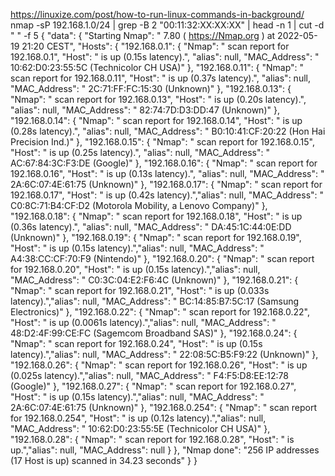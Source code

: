 https://linuxize.com/post/how-to-run-linux-commands-in-background/
nmap -sP 192.168.1.0/24 | grep -B 2 "00:11:32:XX:XX:XX" | head -n 1 | cut -d " " -f 5
{
  "data": {
    "Starting Nmap": " 7.80 ( https://Nmap.org ) at 2022-05-19 21:20 CEST",
    "Hosts": {
      "192.168.0.1": {
        "Nmap": " scan report for 192.168.0.1",
        "Host": " is up (0.15s latency).",
        "alias": null,
        "MAC_Address": " 10:62:D0:23:55:5C (Technicolor CH USA)"
      },
      "192.168.0.11": {
        "Nmap": " scan report for 192.168.0.11",
        "Host": " is up (0.37s latency).",
        "alias": null,
        "MAC_Address": " 2C:71:FF:FC:15:30 (Unknown)"
      },
      "192.168.0.13": {
        "Nmap": " scan report for 192.168.0.13",
        "Host": " is up (0.20s latency).",
        "alias": null,
        "MAC_Address": " 82:74:7D:D3:DD:47 (Unknown)"
      },
      "192.168.0.14": {
        "Nmap": " scan report for 192.168.0.14",
        "Host": " is up (0.28s latency).",
        "alias": null,
        "MAC_Address": " B0:10:41:CF:20:22 (Hon Hai Precision Ind.)"
      },
      "192.168.0.15": {
        "Nmap": " scan report for 192.168.0.15",
        "Host": " is up (0.25s latency).",
        "alias": null,
        "MAC_Address": " AC:67:84:3C:F3:DE (Google)"
      },
      "192.168.0.16": {
        "Nmap": " scan report for 192.168.0.16",
        "Host": " is up (0.13s latency).",
        "alias": null,
        "MAC_Address": " 2A:6C:07:4E:61:75 (Unknown)"
      },
      "192.168.0.17": {
        "Nmap": " scan report for 192.168.0.17",
        "Host": " is up (0.42s latency).","alias": null,
        "MAC_Address": " C0:8C:71:B4:CF:D2 (Motorola Mobility, a Lenovo Company)"
      },
      "192.168.0.18": {
        "Nmap": " scan report for 192.168.0.18",
        "Host": " is up (0.36s latency).",
        "alias": null,
        "MAC_Address": " DA:45:1C:44:0E:DD (Unknown)"
      },
      "192.168.0.19": {
        "Nmap": " scan report for 192.168.0.19",
        "Host": " is up (0.15s latency).","alias": null,
        "MAC_Address": " A4:38:CC:CF:70:F9 (Nintendo)"
      },
      "192.168.0.20": {
        "Nmap": " scan report for 192.168.0.20",
        "Host": " is up (0.15s latency).","alias": null,
        "MAC_Address": " C0:3C:04:E2:F6:4C (Unknown)"
      },
      "192.168.0.21": {
        "Nmap": " scan report for 192.168.0.21",
        "Host": " is up (0.033s latency).","alias": null,
        "MAC_Address": " BC:14:85:B7:5C:17 (Samsung Electronics)"
      },
      "192.168.0.22": {
        "Nmap": " scan report for 192.168.0.22",
        "Host": " is up (0.0061s latency).","alias": null,
        "MAC_Address": " 48:D2:4F:99:CE:FC (Sagemcom Broadband SAS)"
      },
      "192.168.0.24": {
        "Nmap": " scan report for 192.168.0.24",
        "Host": " is up (0.15s latency).","alias": null,
        "MAC_Address": " 22:08:5C:B5:F9:22 (Unknown)"
      },
      "192.168.0.26": {
        "Nmap": " scan report for 192.168.0.26",
        "Host": " is up (0.025s latency).","alias": null,
        "MAC_Address": " F4:F5:D8:EE:12:78 (Google)"
      },
      "192.168.0.27": {
        "Nmap": " scan report for 192.168.0.27",
        "Host": " is up (0.15s latency).","alias": null,
        "MAC_Address": " 2A:6C:07:4E:61:75 (Unknown)"
      },
      "192.168.0.254": {
        "Nmap": " scan report for 192.168.0.254",
        "Host": " is up (0.12s latency).","alias": null,
        "MAC_Address": " 10:62:D0:23:55:5E (Technicolor CH USA)"
      },
      "192.168.0.28": {
        "Nmap": " scan report for 192.168.0.28",
        "Host": " is up.","alias": null,
        "MAC_Address": null
      }
    },
    "Nmap done": "256 IP addresses (17 Host is up) scanned in 34.23 seconds"
  }
}

